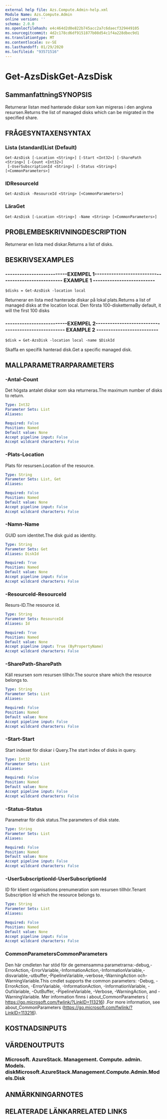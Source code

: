 ```yaml
---
external help file: Azs.Compute.Admin-help.xml
Module Name: Azs.Compute.Admin
online version: ''
schema: 2.0.0
ms.openlocfilehash: e4c464d2d0e822b745acc2a7c6daecf329449105
ms.sourcegitcommit: 4d2c178cd6df9151877b08d54c1f4a228dbec9d1
ms.translationtype: MT
ms.contentlocale: sv-SE
ms.lasthandoff: 01/29/2020
ms.locfileid: "93571516"
---
```

# <span data-ttu-id="79a96-101">Get-AzsDisk</span><span class="sxs-lookup"><span data-stu-id="79a96-101">Get-AzsDisk</span></span>

## <span data-ttu-id="79a96-102">Sammanfattning</span><span class="sxs-lookup"><span data-stu-id="79a96-102">SYNOPSIS</span></span>
<span data-ttu-id="79a96-103">Returnerar listan med hanterade diskar som kan migreras i den angivna resursen.</span><span class="sxs-lookup"><span data-stu-id="79a96-103">Returns the list of managed disks which can be migrated in the specified share.</span></span>

## <span data-ttu-id="79a96-104">FRÅGESYNTAXEN</span><span class="sxs-lookup"><span data-stu-id="79a96-104">SYNTAX</span></span>

### <span data-ttu-id="79a96-105">Lista (standard)</span><span class="sxs-lookup"><span data-stu-id="79a96-105">List (Default)</span></span>
```
Get-AzsDisk [-Location <String>] [-Start <Int32>] [-SharePath <String>] [-Count <Int32>]
 [-UserSubscriptionId <String>] [-Status <String>] [<CommonParameters>]
```

### <span data-ttu-id="79a96-106">ID</span><span class="sxs-lookup"><span data-stu-id="79a96-106">ResourceId</span></span>
```
Get-AzsDisk -ResourceId <String> [<CommonParameters>]
```

### <span data-ttu-id="79a96-107">Lära</span><span class="sxs-lookup"><span data-stu-id="79a96-107">Get</span></span>
```
Get-AzsDisk [-Location <String>] -Name <String> [<CommonParameters>]
```

## <span data-ttu-id="79a96-108">PROBLEMBESKRIVNING</span><span class="sxs-lookup"><span data-stu-id="79a96-108">DESCRIPTION</span></span>
<span data-ttu-id="79a96-109">Returnerar en lista med diskar.</span><span class="sxs-lookup"><span data-stu-id="79a96-109">Returns a list of disks.</span></span>

## <span data-ttu-id="79a96-110">BESKRIVS</span><span class="sxs-lookup"><span data-stu-id="79a96-110">EXAMPLES</span></span>

### <span data-ttu-id="79a96-111">--------------------------EXEMPEL 1--------------------------</span><span class="sxs-lookup"><span data-stu-id="79a96-111">-------------------------- EXAMPLE 1 --------------------------</span></span>
```
$disks = Get-AzsDisk -location local
```

<span data-ttu-id="79a96-112">Returnerar en lista med hanterade diskar på lokal plats.</span><span class="sxs-lookup"><span data-stu-id="79a96-112">Returns a list of managed disks at the location local.</span></span>
<span data-ttu-id="79a96-113">Den första 100-disketterna</span><span class="sxs-lookup"><span data-stu-id="79a96-113">By default, it will the first 100 disks</span></span>

### <span data-ttu-id="79a96-114">--------------------------EXEMPEL 2--------------------------</span><span class="sxs-lookup"><span data-stu-id="79a96-114">-------------------------- EXAMPLE 2 --------------------------</span></span>
```
$disk = Get-AzsDisk -location local -name $DiskId
```

<span data-ttu-id="79a96-115">Skaffa en specifik hanterad disk.</span><span class="sxs-lookup"><span data-stu-id="79a96-115">Get a specific managed disk.</span></span>

## <span data-ttu-id="79a96-116">MALLPARAMETRAR</span><span class="sxs-lookup"><span data-stu-id="79a96-116">PARAMETERS</span></span>

### <span data-ttu-id="79a96-117">-Antal</span><span class="sxs-lookup"><span data-stu-id="79a96-117">-Count</span></span>
<span data-ttu-id="79a96-118">Det högsta antalet diskar som ska returneras.</span><span class="sxs-lookup"><span data-stu-id="79a96-118">The maximum number of disks to return.</span></span>

```yaml
Type: Int32
Parameter Sets: List
Aliases: 

Required: False
Position: Named
Default value: None
Accept pipeline input: False
Accept wildcard characters: False
```

### <span data-ttu-id="79a96-119">-Plats</span><span class="sxs-lookup"><span data-stu-id="79a96-119">-Location</span></span>
<span data-ttu-id="79a96-120">Plats för resursen.</span><span class="sxs-lookup"><span data-stu-id="79a96-120">Location of the resource.</span></span>

```yaml
Type: String
Parameter Sets: List, Get
Aliases: 

Required: False
Position: Named
Default value: None
Accept pipeline input: False
Accept wildcard characters: False
```

### <span data-ttu-id="79a96-121">-Namn</span><span class="sxs-lookup"><span data-stu-id="79a96-121">-Name</span></span>
<span data-ttu-id="79a96-122">GUID som identitet.</span><span class="sxs-lookup"><span data-stu-id="79a96-122">The disk guid as identity.</span></span>

```yaml
Type: String
Parameter Sets: Get
Aliases: DiskId

Required: True
Position: Named
Default value: None
Accept pipeline input: False
Accept wildcard characters: False
```

### <span data-ttu-id="79a96-123">-ResourceId</span><span class="sxs-lookup"><span data-stu-id="79a96-123">-ResourceId</span></span>
<span data-ttu-id="79a96-124">Resurs-ID.</span><span class="sxs-lookup"><span data-stu-id="79a96-124">The resource id.</span></span>

```yaml
Type: String
Parameter Sets: ResourceId
Aliases: Id

Required: True
Position: Named
Default value: None
Accept pipeline input: True (ByPropertyName)
Accept wildcard characters: False
```

### <span data-ttu-id="79a96-125">-SharePath</span><span class="sxs-lookup"><span data-stu-id="79a96-125">-SharePath</span></span>
<span data-ttu-id="79a96-126">Käll resursen som resursen tillhör.</span><span class="sxs-lookup"><span data-stu-id="79a96-126">The source share which the resource belongs to.</span></span>

```yaml
Type: String
Parameter Sets: List
Aliases: 

Required: False
Position: Named
Default value: None
Accept pipeline input: False
Accept wildcard characters: False
```

### <span data-ttu-id="79a96-127">-Start</span><span class="sxs-lookup"><span data-stu-id="79a96-127">-Start</span></span>
<span data-ttu-id="79a96-128">Start indexet för diskar i Query.</span><span class="sxs-lookup"><span data-stu-id="79a96-128">The start index of disks in query.</span></span>

```yaml
Type: Int32
Parameter Sets: List
Aliases: 

Required: False
Position: Named
Default value: None
Accept pipeline input: False
Accept wildcard characters: False
```

### <span data-ttu-id="79a96-129">-Status</span><span class="sxs-lookup"><span data-stu-id="79a96-129">-Status</span></span>
<span data-ttu-id="79a96-130">Parametrar för disk status.</span><span class="sxs-lookup"><span data-stu-id="79a96-130">The parameters of disk state.</span></span>

```yaml
Type: String
Parameter Sets: List
Aliases: 

Required: False
Position: Named
Default value: None
Accept pipeline input: False
Accept wildcard characters: False
```

### <span data-ttu-id="79a96-131">-UserSubscriptionId</span><span class="sxs-lookup"><span data-stu-id="79a96-131">-UserSubscriptionId</span></span>
<span data-ttu-id="79a96-132">ID för klient organisations prenumeration som resursen tillhör.</span><span class="sxs-lookup"><span data-stu-id="79a96-132">Tenant Subscription Id which the resource belongs to.</span></span>

```yaml
Type: String
Parameter Sets: List
Aliases: 

Required: False
Position: Named
Default value: None
Accept pipeline input: False
Accept wildcard characters: False
```

### <span data-ttu-id="79a96-133">CommonParameters</span><span class="sxs-lookup"><span data-stu-id="79a96-133">CommonParameters</span></span>
<span data-ttu-id="79a96-134">Den här cmdleten har stöd för de gemensamma parametrarna:-debug,-ErrorAction,-ErrorVariable,-InformationAction,-InformationVariable,-disvariable,-utbuffer,-PipelineVariable,-verbose,-WarningAction och-WarningVariable.</span><span class="sxs-lookup"><span data-stu-id="79a96-134">This cmdlet supports the common parameters: -Debug, -ErrorAction, -ErrorVariable, -InformationAction, -InformationVariable, -OutVariable, -OutBuffer, -PipelineVariable, -Verbose, -WarningAction, and -WarningVariable.</span></span> <span data-ttu-id="79a96-135">Mer information finns i about_CommonParameters ( https://go.microsoft.com/fwlink/?LinkID=113216) .</span><span class="sxs-lookup"><span data-stu-id="79a96-135">For more information, see about_CommonParameters (https://go.microsoft.com/fwlink/?LinkID=113216).</span></span>

## <span data-ttu-id="79a96-136">KOSTNADS</span><span class="sxs-lookup"><span data-stu-id="79a96-136">INPUTS</span></span>

## <span data-ttu-id="79a96-137">VÄRDEN</span><span class="sxs-lookup"><span data-stu-id="79a96-137">OUTPUTS</span></span>

### <span data-ttu-id="79a96-138">Microsoft. AzureStack. Management. Compute. admin. Models. disk</span><span class="sxs-lookup"><span data-stu-id="79a96-138">Microsoft.AzureStack.Management.Compute.Admin.Models.Disk</span></span>

## <span data-ttu-id="79a96-139">ANMÄRKNINGAR</span><span class="sxs-lookup"><span data-stu-id="79a96-139">NOTES</span></span>

## <span data-ttu-id="79a96-140">RELATERADE LÄNKAR</span><span class="sxs-lookup"><span data-stu-id="79a96-140">RELATED LINKS</span></span>

